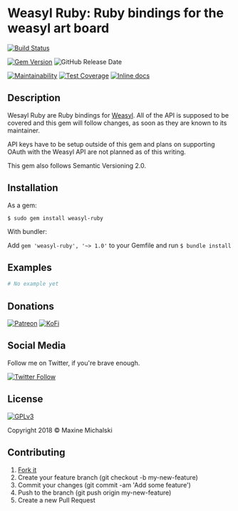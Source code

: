 # Weasyl Ruby: Ruby bindings for the weasyl art board



[![Build Status](https://travis-ci.org/maxine-red/weasyl-ruby.svg?branch=master)](https://travis-ci.org/maxine-red/weasyl-ruby)

[![Gem Version](https://img.shields.io/gem/v/weasyl-ruby.svg)](https://rubygems.org/gems/weasyl-ruby)
![GitHub Release Date](https://img.shields.io/github/release-date/maxine-red/weasyl-ruby.svg)

[![Maintainability](https://api.codeclimate.com/v1/badges/abec47c7ffbf84b03d4e/maintainability)](https://codeclimate.com/github/maxine-red/weasyl-ruby/maintainability)
[![Test Coverage](https://api.codeclimate.com/v1/badges/abec47c7ffbf84b03d4e/test_coverage)](https://codeclimate.com/github/maxine-red/weasyl-ruby/test_coverage)
[![Inline docs](http://inch-ci.org/github/maxine-red/weasyl-ruby.svg)](http://inch-ci.org/github/maxine-red/weasyl-ruby)

## Description

Wesayl Ruby are Ruby bindings for [Weasyl](https://weasylcom). All of the API is
supposed to be covered and this gem will follow changes, as soon as they are
known to its maintainer.

API keys have to be setup outside of this gem and plans on supporting OAuth with
the Weasyl API are not planned as of this writing.

This gem also follows Semantic Versioning 2.0.

## Installation

As a gem:

`$ sudo gem install weasyl-ruby`

With bundler:

Add `gem 'weasyl-ruby', '~> 1.0'` to your Gemfile and run `$ bundle install`

## Examples

```ruby
# No example yet
```

## Donations

[![Patreon](https://img.shields.io/badge/Patreon-donate-orange.svg)](https://www.patreon.com/maxine_red)
[![KoFi](https://img.shields.io/badge/KoFi-donate-blue.svg)](https://ko-fi.com/maxinered)

## Social Media

Follow me on Twitter, if you're brave enough.

[![Twitter Follow](https://img.shields.io/twitter/follow/maxine_red.svg?style=social&logo=twitter&label=Follow)](https://twitter.com/maxine_red)

## License

[![GPLv3](https://www.gnu.org/graphics/gplv3-127x51.png)](https://www.gnu.org/licenses/gpl-3.0.en.html)

Copyright 2018 :copyright: Maxine Michalski

## Contributing

1. [Fork it](https://github.com/maxine-red/weasyl/fork)
1. Create your feature branch (git checkout -b my-new-feature)
1. Commit your changes (git commit -am 'Add some feature')
1. Push to the branch (git push origin my-new-feature)
1. Create a new Pull Request
